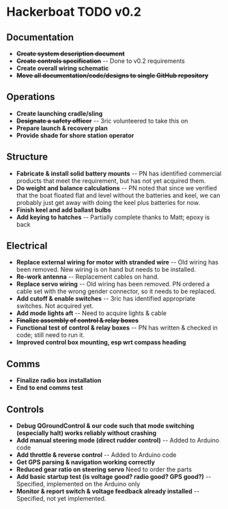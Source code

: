# Hackerboat TODO v0.2

## Documentation

* ~~**Create system description document**~~
* ~~**Create controls specification**~~ -- Done to v0.2 requirements
* **Create overall wiring schematic**
* ~~**Move all documentation/code/designs to single GitHub repository**~~

## Operations

* **Create launching cradle/sling**
* ~~**Designate a safety officer**~~ -- 3ric volunteered to take this on
* **Prepare launch & recovery plan** 
* **Provide shade for shore station operator**

## Structure

*  **Fabricate & install solid battery mounts** -- PN has identified commercial products that meet the requirement, but has not yet acquired them.
* **Do weight and balance calculations** -- PN noted that since we verified that the boat floated flat and level without the batteries and keel, we can probably just get away with doing the keel plus batteries for now. 
* **Finish keel and add ballast bulbs**
* **Add keying to hatches** -- Partially complete thanks to Matt; epoxy is back

## Electrical

* **Replace external wiring for motor with stranded wire** -- Old wiring has been removed. New wiring is on hand but needs to be installed.
* **Re-work antenna** -- Replacement cables on hand.
* **Replace servo wiring** -- Old wiring has been removed. PN ordered a cable set with the wrong gender connector, so it needs to be replaced. 
* **Add cutoff & enable switches** -- 3ric has identified appropriate switches. Not acquired yet. 
* **Add mode lights aft** -- Need to acquire lights & cable
* ~~**Finalize assembly of control & relay boxes**~~ 
* **Functional test of control & relay boxes** -- PN has written & checked in code; still need to run it.
* **Improved control box mounting, esp wrt compass heading**

## Comms

* **Finalize radio box installation**
* **End to end comms test**
 
## Controls

* **Debug QGroundControl & our code such that mode switching (especially halt) works reliably without crashing**
* **Add manual steering mode (direct rudder control)** -- Added to Arduino code
* **Add throttle & reverse control** -- Added to Arduino code
* **Get GPS parsing & navigation working correctly**
* **Reduced gear ratio on steering servo** Need to order the parts
* **Add basic startup test (is voltage good? radio good? GPS good?)** -- Specified, implemented on the Arduino only
* **Monitor & report switch & voltage feedback already installed** -- Specified, not yet implemented.





